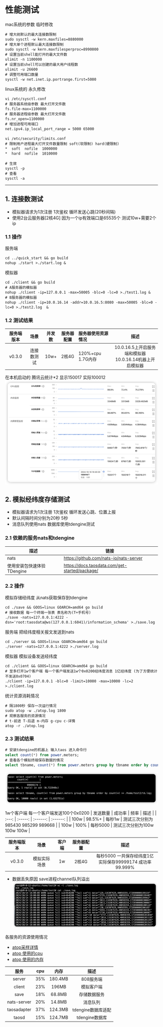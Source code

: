 # 性能测试

mac系统的参数 临时修改
``` shell
# 增大统默认的最大连接数限制
sudo sysctl -w kern.maxfiles=8880000
# 增大单个进程默认最大连接数限制
sudo sysctl -w kern.maxfilesperproc=8990000
# 设置当前shell能打开的最大文件数
ulimit -n 1100000
# 设置当前shell可以创建的最大用户线程数
ulimit -u 26600
# 调整可用端口数量
sysctl -w net.inet.ip.portrange.first=5000
```

linux系统的 永久修改
``` shell
vi /etc/sysctl.conf
# 服务器系统级参数 最大打开文件数
fs.file-max=1100000
# 服务器进程级参数 最大打开文件数
fs.nr_open=1100000
# 增加进程可用端口
net.ipv4.ip_local_port_range = 5000 65000

vi /etc/security/limits.conf
# 限制用户进程最大打开文件数量限制 soft(软限制) hard(硬限制)
*  soft  nofile  1000000
*  hard  nofile  1010000

# 生效
sysctl -p
# 查看
sysctl -a
```

---
<h2 id="online"> 1. 连接数测试 </h2>

- 模拟器请求为1次注册 1次鉴权 循环发送心跳(20秒间隔)
- 使用2台云服务器[2核4G] 因为一个ip有效端口是65535个 测试10w+需要2个ip

### 1.1 操作
服务端
``` shell
cd ../quick_start && go build
nohup ./start >./start.log &
```

模拟器
``` shell
cd ./client && go build
# A服务器的模拟器
nohup ./client -ip=127.0.0.1 -max=50005 -blc=0 -lc=0 >./test1.log &
# B服务器的模拟器
nohup ./client -ip=10.0.16.14 -addr=10.0.16.5:8080 -max=50005 -blc=0 -lc=0 >./test2.log  &
```

### 1.2 测试结果
| 服务端版本  |   场景   | 并发数 |  服务器配置  | 服务器使用资源情况 |  描述  |
| :---:   | :-------: | :--: | :------: | :-------------- | :----------------------------: |
|  v0.3.0 | 连接数测试  | 10w+ |  2核4G | 120%+cpu 1.7G内存  | 10.0.16.5上开启服务端和模拟器  <br/> 10.0.16.14机器上开启模拟器 |

在本机启动的 腾讯云统计*2 显示150017 实际100012
![腾讯云监控情况](./testdata/tx.png)

<h2 id="save"> 2. 模拟经纬度存储测试 </h2>

- 模拟器请求为1次注册 1次鉴权 循环发送心跳、位置上报
- 默认间隔时间分别为20秒 5秒
- 消息队列使用nats 数据库使用tdengine测试

### 2.1 依赖的服务nats和tdengine
| 描述                | 链接                         |
|--------------------|------------------------------|
| nats    | https://github.com/nats-io/nats-server |
| 使用安装包快速体验 TDengine | https://docs.taosdata.com/get-started/package/ |

### 2.2 操作

模拟存储经纬度 从nats获取保存到tdengine
``` shell
cd ./save && GOOS=linux GOARCH=amd64 go build
# 接收数据 每一个终端一张表 表名称为(T+手机号)
./save -nats=127.0.0.1:4222 -dsn='root:taosdata@ws(127.0.0.1:6041)/information_schema' >./save.log
```

服务端 把经纬度相关报文发送到nats
``` shell
cd ./server && GOOS=linux GOARCH=amd64 go build
./server -nats=127.0.0.1:4222 >./server.log
```

模拟器 模拟设备发送经纬度
``` shell
cd ./client && GOOS=linux GOARCH=amd64 go build
# 至多打开1w个客户端 每一个客户端发送1w个0x0200经纬度消息 1亿经纬度 (为了方便统计 不发送0x0704)
./client -ip=127.0.0.1 -blc=0 -limit=10000 -max=10000 -lc=2 >./client.log
```

统计资源消耗情况
``` shell
# 隔1800秒 保存一次运行情况
sudo atop -w ./atop.log 1800
# 观察各服务的资源情况
# t-前进 T-后退 m-内存 g-cpu c-详情
atop -r ./atop.log
```

### 2.3 测试结果
``` sql
# 安装tdengine的机器上 输入taos 进入命令行
select count(*) from power.meters;
# 查看各个模拟终端保存数据的情况
select tbname, count(*) from power.meters group by tbname order by count(*) >> /home/test2/td.log;
```
![数据保存情况](./testdata/db.png)

1w个客户端 每一个客户端发送100个0x0200
| 发送数量 | 成功率 | 频率 | 描述 |
| :---: | :-----: | :------: | :------: |
| 100w |  98.5%+ | 每秒1w | 测试三次分别为985430 985299 989668 |
| 100w |  100% | 每秒5000 | 测试三次分别为100w 100w 100w |

| 服务端版本  |   场景   | 客户端 |  服务器配置  | 描述  |
| :---:   | :-------: | :--: | :------: | :----------------------------: |
|  v0.3.0 | 模拟实际场景  | 1w |  2核4G | 每秒5000 一共保存经纬度1亿  <br/> 实际保存99999174 成功率99.999% |

- 数据丢失原因 save进程channel队列溢出  <br/>
![数据丢失情况](./testdata/save.png)

各服务的资源使用情况
- [atop采样详情](./testdata/atop.log)
- [atop 使用的cpu](./testdata/atop_cpu.png)
- [atop 使用的内存](./testdata/atop_cpu.png)

| 服务  |   cpu   | 内存 | 描述 |
| :---:   | :-------: | :--: | :--: |
|  server | 35% | 180.4MB | 808服务端 |
|  client | 23% | 196MB | 模拟客户端 |
|  save |  18% | 68.8MB | 存储数据服务 |
|  nats-server | 20% | 14.8MB | 消息队列 |
|  taosadapter | 37% | 124.3MB | tdengine数据库适配 |
|  taosd | 15% | 124.7MB | tdengine数据库 |